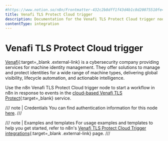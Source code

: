 ```yaml
---
#https://www.notion.so/n8n/Frontmatter-432c2b8dff1f43d4b1c8d20075510fe4
title: Venafi TLS Protect Cloud trigger
description: Documentation for the Venafi TLS Protect Cloud trigger node in n8n, a workflow automation platform. Includes details of operations and configuration, and links to examples and credentials information.
contentType: integration
---
```


# Venafi TLS Protect Cloud trigger

[Venafi](https://www.venafi.com/){:target=_blank .external-link} is a cybersecurity company providing services for machine identity management. They offer solutions to manage and protect identities for a wide range of machine types, delivering global visibility, lifecycle automation, and actionable intelligence.

Use the n8n Venafi TLS Protect Cloud trigger node to start a workflow in n8n in response to events in the [cloud-based Venafi TLS Protect](https://vaas.venafi.com/){:target=_blank} service.

/// note | Credentials
You can find authentication information for this node [here](/integrations/builtin/credentials/venafitlsprotectcloud/).
///

///  note  | Examples and templates
For usage examples and templates to help you get started, refer to n8n's [Venafi TLS Protect Cloud Trigger integrations](https://n8n.io/integrations/venafi-tls-protect-cloud-trigger/){:target=_blank .external-link} page.
///
